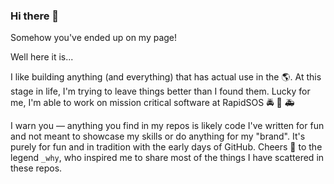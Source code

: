 ### Hi there 👋

Somehow you've ended up on my page!

Well here it is...

I like building anything (and everything) that has actual use in the 🌎. At this stage in life, I'm trying to leave things better than I found them. Lucky for me, I'm able to work on mission critical software at RapidSOS 🚔 🚒 🚑 

I warn you — anything you find in my repos is likely code I've written for fun and not meant to showcase my skills or do anything for my "brand". It's purely for fun and in tradition with the early days of GitHub. Cheers 🍻 to the legend `_why`, who inspired me to share most of the things I have scattered in these repos.

<!--
**ef2k/ef2k** is a ✨ _special_ ✨ repository because its `README.md` (this file) appears on your GitHub profile.

Here are some ideas to get you started:

- 🔭 I’m currently working on ...
- 🌱 I’m currently learning ...
- 👯 I’m looking to collaborate on ...
- 🤔 I’m looking for help with ...
- 💬 Ask me about ...
- 📫 How to reach me: ...
- 😄 Pronouns: ...
- ⚡ Fun fact: ...
-->
